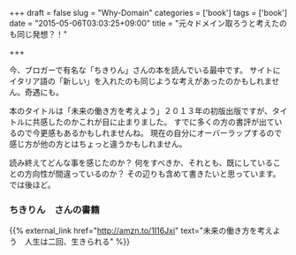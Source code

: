 +++
draft = false
slug = "Why-Domain"
categories = ['book']
tags = ['book']
date = "2015-05-06T03:03:25+09:00"
title = "元々ドメイン取ろうと考えたのも同じ発想？！"

+++

今、ブロガーで有名な「ちきりん」さんの本を読んでいる最中です。
サイトにイタリア語の「新しい」を入れたのも同じような考えがあったのかもしれません。奇遇にも。

<!--more-->

本のタイトルは「未来の働き方を考えよう」２０１３年の初版出版ですが、タイトルに共感したのかこれが目に止まりました。
すでに多くの方の書評が出ているので今更感もあるかもしれませんね。
現在の自分にオーバーラップするので感じ方が他の方とはちょっと違うかもしれません。

読み終えてどんな事を感じたのか？
何をすべきか、それとも、既にしていることの方向性が間違っているのか？
その辺りも含めて書きたいと思っています。では後ほど。

### ちきりん　さんの書籍
{{% external_link href="http://amzn.to/1I16Jxi" text="未来の働き方を考えよう　人生は二回、生きられる" %}}
